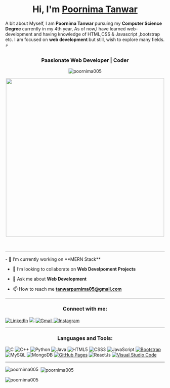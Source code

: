 <h1 align="center" >Hi, I'm <a href="https://www.linkedin.com/in/poornima-tanwar-988b461b2/" target="_blank"> Poornima Tanwar </a></h1>


A bit about Myself, I am <b>Poornima Tanwar</b> pursuing my <b>Computer Science Degree</b> currently in my 4th year, As of now,I have learned web-development and having knowledge of HTML,CSS & Javascript ,bootstrap etc. I am focused on <b>web development </b> but still, wish to explore many fields. ⚡

<h3 align="center"> Paasionate Web Developer | Coder </h3>
<p align="center"> <img src="https://komarev.com/ghpvc/?username=poornima005&label=Profile%20views&color=0e75b6&style=flat" alt="poornima005" /> </p>
<div align="center">
  <img src="https://media.giphy.com/media/hpXdHPfFI5wTABdDx9/giphy.gif" width="500" >
<br><br><br>

  </div>
<hr>
- 🔭 I’m currently working on **MERN Stack**

- 👯 I’m looking to collaborate on **Web Develpoment Projects**

- 💬 Ask me about **Web Development**

- 📫 How to reach me **tanwarpurnima05@gmail.com**
<hr>
<h3 align="center">Connect with me:</h3>
<p align="left">
  <a  href="https://www.linkedin.com/in/poornima-tanwar-988b461b2/" target="_blank"><img alt="LinkedIn" src="https://img.shields.io/badge/linkedin%20-%230077B5.svg?&style=for-the-badge&logo=linkedin&logoColor=white" /></a>
<a href="https://twitter.com/tanwar_poornima" target="_blank"><img src="https://img.shields.io/badge/twitter-%2300acee.svg?&style=for-the-badge&logo=twitter&logoColor=white&alt=twitter" /></a>
<a href="mailto:"tanwarpurnima05@gmail.com"><img  alt="Gmail" src="https://img.shields.io/badge/Gmail-D14836?style=for-the-badge&logo=gmail&logoColor=white" />
<a  href="https://instagram.com/https://www.instagram.com/_.purnima.____/"><img alt="Instagram" src="https://img.shields.io/badge/Instagram-E4405F?style=for-the-badge&logo=instagram&logoColor=white">
   </a>
</p>
<hr>
<h3 align="center">Languages and Tools:</h3>
<p align="left">

<img alt="C" src="https://img.shields.io/badge/c-%2300599C.svg?&style=for-the-badge&logo=c&logoColor=white" />
<img alt="C++" src="https://img.shields.io/badge/c++-%2300599C.svg?&style=for-the-badge&logo=c%2B%2B&ogoColor=white" />
 <img alt="Python" src="https://img.shields.io/badge/python-%2314354C.svg?style=for-the-badge&logo=python&logoColor=white"/>
 <img alt="Java" src="https://img.shields.io/badge/java-%23ED8B00.svg?&style=for-the-badge&logo=java&logoColor=white" />
<img alt="HTML5" src="https://img.shields.io/badge/html5-%23E34F26.svg?&style=for-the-badge&logo=html5&logoColor=white" />
 <img alt="CSS3" src="https://img.shields.io/badge/css3-%231572B6.svg?&style=for-the-badge&logo=css3&logoColor=white" />
 <img alt="JavaScript" src="https://img.shields.io/badge/javascript-%23323330.svg?&style=for-the-badge&logo=javascript&logoColor=%23F7DF1E" />
  <a href="#"><img alt="Bootstrap" src="https://img.shields.io/badge/Bootstrap-7952B3.svg?logo=bootstrap&logoColor=white"></a>                                                                                                                                     
<img alt="MySQL" src="https://img.shields.io/badge/MySQL-00000F?style=for-the-badge&logo=mysql&logoColor=white" />
 <img alt="MongoDB" src="https://img.shields.io/badge/MongoDB-white?style=for-the-badge&logo=mongodb&logoColor=4EA94B" />
 <a href="#"><img alt="GitHub Pages" src="https://img.shields.io/badge/GitHub%20Pages-327FC7.svg?logo=github&logoColor=white"></a>
  <img alt="ReactJs" src="https://img.shields.io/badge/React-20232A?style=for-the-badge&logo=react&logoColor=61DAFB" />
  <a href="#"><img alt="Visual Studio Code" src="https://img.shields.io/badge/Visual%20Studio%20Code-0078d7.svg?logo=visual-studio-code&logoColor=white"></a>
 </p>
 <hr>
 <p><img align="left" src="https://github-readme-stats.vercel.app/api/top-langs?username=poornima005&show_icons=true&locale=en&layout=compact" alt="poornima005" /></p>

<p>&nbsp;<img align="center" src="https://github-readme-stats.vercel.app/api?username=poornima005&show_icons=true&locale=en" alt="poornima005" /></p>

<p><img align="center" src="https://github-readme-streak-stats.herokuapp.com/?user=poornima005&" alt="poornima005" /></p>
